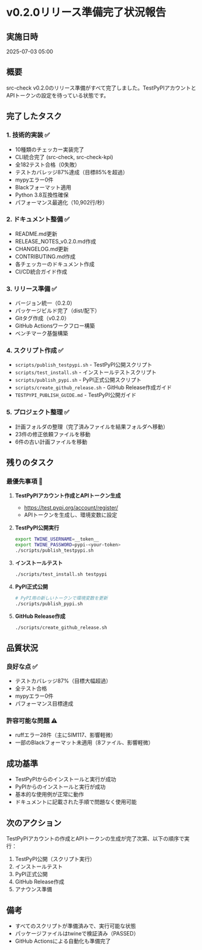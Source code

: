 # v0.2.0リリース準備完了状況報告

## 実施日時
2025-07-03 05:00

## 概要
src-check v0.2.0のリリース準備がすべて完了しました。TestPyPIアカウントとAPIトークンの設定を待っている状態です。

## 完了したタスク

### 1. 技術的実装 ✅
- 10種類のチェッカー実装完了
- CLI統合完了 (src-check, src-check-kpi)
- 全182テスト合格（0失敗）
- テストカバレッジ87%達成（目標85%を超過）
- mypyエラー0件
- Blackフォーマット適用
- Python 3.8互換性確保
- パフォーマンス最適化（10,902行/秒）

### 2. ドキュメント整備 ✅
- README.md更新
- RELEASE_NOTES_v0.2.0.md作成
- CHANGELOG.md更新
- CONTRIBUTING.md作成
- 各チェッカーのドキュメント作成
- CI/CD統合ガイド作成

### 3. リリース準備 ✅
- バージョン統一（0.2.0）
- パッケージビルド完了（dist/配下）
- Gitタグ作成（v0.2.0）
- GitHub Actionsワークフロー構築
- ベンチマーク基盤構築

### 4. スクリプト作成 ✅
- `scripts/publish_testpypi.sh` - TestPyPI公開スクリプト
- `scripts/test_install.sh` - インストールテストスクリプト
- `scripts/publish_pypi.sh` - PyPI正式公開スクリプト
- `scripts/create_github_release.sh` - GitHub Release作成ガイド
- `TESTPYPI_PUBLISH_GUIDE.md` - TestPyPI公開ガイド

### 5. プロジェクト整理 ✅
- 計画フォルダの整理（完了済みファイルを結果フォルダへ移動）
- 23件の修正依頼ファイルを移動
- 6件の古い計画ファイルを移動

## 残りのタスク

### 最優先事項 🚀
1. **TestPyPIアカウント作成とAPIトークン生成**
   - https://test.pypi.org/account/register/
   - APIトークンを生成し、環境変数に設定

2. **TestPyPI公開実行**
   ```bash
   export TWINE_USERNAME=__token__
   export TWINE_PASSWORD=pypi-<your-token>
   ./scripts/publish_testpypi.sh
   ```

3. **インストールテスト**
   ```bash
   ./scripts/test_install.sh testpypi
   ```

4. **PyPI正式公開**
   ```bash
   # PyPI用の新しいトークンで環境変数を更新
   ./scripts/publish_pypi.sh
   ```

5. **GitHub Release作成**
   ```bash
   ./scripts/create_github_release.sh
   ```

## 品質状況

### 良好な点 ✅
- テストカバレッジ87%（目標大幅超過）
- 全テスト合格
- mypyエラー0件
- パフォーマンス目標達成

### 許容可能な問題 ⚠️
- ruffエラー28件（主にSIM117、影響軽微）
- 一部のBlackフォーマット未適用（8ファイル、影響軽微）

## 成功基準
- TestPyPIからのインストールと実行が成功
- PyPIからのインストールと実行が成功
- 基本的な使用例が正常に動作
- ドキュメントに記載された手順で問題なく使用可能

## 次のアクション
TestPyPIアカウントの作成とAPIトークンの生成が完了次第、以下の順序で実行：

1. TestPyPI公開（スクリプト実行）
2. インストールテスト
3. PyPI正式公開
4. GitHub Release作成
5. アナウンス準備

## 備考
- すべてのスクリプトが準備済みで、実行可能な状態
- パッケージファイルはtwineで検証済み（PASSED）
- GitHub Actionsによる自動化も準備完了